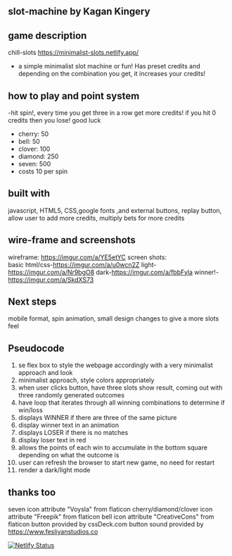 ## slot-machine by Kagan Kingery



## game description
chill-slots
https://minimalist-slots.netlify.app/
- a simple minimalist slot machine or fun! Has preset credits and depending on the combination you get, it increases your credits! 


## how to play and point system
-hit spin!, every time you get three in a row get more credits! if you hit 0 credits then you lose! good luck
  - cherry: 50
  - bell: 50
  - clover: 100
  - diamond: 250
  - seven: 500
  - costs 10 per spin

## built with
javascript, HTML5, CSS,google fonts ,and external buttons, replay button, allow user to add more credits, multiply bets for more credits

## wire-frame and screenshots
wireframe: 
https://imgur.com/a/YE5etYC
screen shots:  
basic html/css-https://imgur.com/a/u0wcn2Z
light-https://imgur.com/a/Nr9bgO8
dark-https://imgur.com/a/fbbFyla
winner!-https://imgur.com/a/SkdXS73

## Next steps 
mobile format, spin animation, small design changes to give a more slots feel

## Pseudocode
1. se flex box to style the webpage accordingly with a very minimalist approach and look
2. minimalist approach, style colors appropriately
3. when user clicks button, have three slots show result, coming out with three randomly generated outcomes
4. have loop that iterates through all winning combinations to determine if win/loss
5. displays WINNER if there are three of the same picture
6. display winner text in an animation
7. displays LOSER if there is no matches
8. display loser text in red
9. allows the points of each win to accumulate in the bottom square depending on what the outcome is
10. user can refresh the browser to start new game, no need for restart
11. render a dark/light mode


## thanks too
seven icon attribute "Voysla" from flaticon
cherry/diamond/clover icon attribute "Freepik" from flaticon
bell icon attribute "CreativeCons" from flaticon
button provided by cssDeck.com
button sound provided by https://www.fesliyanstudios.co


[![Netlify Status](https://api.netlify.com/api/v1/badges/7d18b9ad-4d8d-4ec7-9f1e-ac7b4612fc69/deploy-status)](https://app.netlify.com/sites/kagans-slot-machine/deploys)